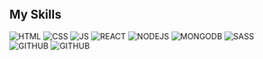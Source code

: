 <h2>My Skills</h2>

<img alt="HTML"  src="https://img.shields.io/badge/HTML5-E34F26?style=for-the-badge&logo=html5&logoColor=white" />

<img alt="CSS" src="https://img.shields.io/badge/CSS3-1572B6?style=for-the-badge&logo=css3&logoColor=white" />

<img alt="JS" src="https://img.shields.io/badge/JavaScript-323330?style=for-the-badge&logo=javascript&logoColor=F7DF1E" />

<img alt="REACT" src="https://img.shields.io/badge/React_Native-20232A?style=for-the-badge&logo=react&logoColor=61DAFB" />

<img alt="NODEJS" src="https://img.shields.io/badge/Node%20js-339933?style=for-the-badge&logo=nodedotjs&logoColor=white" />

<img alt="MONGODB" src="https://img.shields.io/badge/MongoDB-4EA94B?style=for-the-badge&logo=mongodb&logoColor=white" />

<img alt="SASS" src="https://img.shields.io/badge/Sass-CC6699?style=for-the-badge&logo=sass&logoColor=white" />

<img alt="GITHUB" src="https://img.shields.io/badge/GitHub-100000?style=for-the-badge&logo=github&logoColor=white" />

<img alt="GITHUB" src="https://img.shields.io/badge/TypeScript-007ACC?style=for-the-badge&logo=typescript&logoColor=white" />
